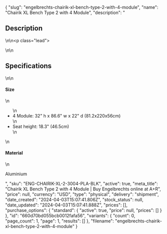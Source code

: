 {
  "slug": "engelbrechts-chairik-xl-bench-type-2-with-4-module",
  "name": "Chairik XL Bench Type 2 with 4 Module",
  "description": "<h2>Description</h2>\n<!-- split -->\n<p class=\"lead\"> </p>\n<!-- split -->\n<h2>Specifications</h2>\n<!-- split -->\n<h4>Size</h4>\n<ul>\n<li>4 Module: 32\" h x 86.6\" w x 22\" d (81.2x220x56cm)</li>\n<li>Seat height: 18.3\" (46.5cm)</li>\n</ul>\n<h4>Material</h4>\n<p>Aluminium</p>",
  "sku": "ENG-CHAIRIK-XL-2-3004-PLA-BLK",
  "active": true,
  "meta_title": "Chairik XL Bench Type 2 with 4 Module | Buy Engelbrechts online at A+R",
  "price": null,
  "currency": "USD",
  "type": "physical",
  "delivery": "shipment",
  "date_created": "2024-04-03T15:07:41.806Z",
  "stock_status": null,
  "date_updated": "2024-04-03T15:07:41.888Z",
  "prices": [],
  "purchase_options": {
    "standard": {
      "active": true,
      "price": null,
      "prices": []
    }
  },
  "id": "660d70bd055bcb0012fafa56",
  "variants": {
    "count": 0,
    "page_count": 1,
    "page": 1,
    "results": []
  },
  "filename": "engelbrechts-chairik-xl-bench-type-2-with-4-module"
}